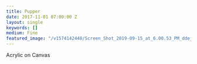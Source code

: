 ```yaml
---
title: Pupper
date: 2017-11-01 07:00:00 Z
layout: single
keywords: []
medium: Fine
featured_image: "/v1574142448/Screen_Shot_2019-09-15_at_6.00.53_PM_ddejgk.png"
---
```


Acrylic on Canvas